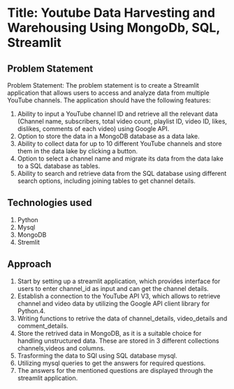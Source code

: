 # Title: Youtube Data Harvesting and Warehousing Using MongoDb, SQL, Streamlit
## Problem Statement
Problem Statement:
The problem statement is to create a Streamlit application that allows users to access
and analyze data from multiple YouTube channels. The application should have the
following features:
1. Ability to input a YouTube channel ID and retrieve all the relevant data
(Channel name, subscribers, total video count, playlist ID, video ID, likes,
dislikes, comments of each video) using Google API.
2. Option to store the data in a MongoDB database as a data lake.
3. Ability to collect data for up to 10 different YouTube channels and store them in
the data lake by clicking a button.
4. Option to select a channel name and migrate its data from the data lake to a
SQL database as tables.
5. Ability to search and retrieve data from the SQL database using different
search options, including joining tables to get channel details.

## Technologies used
1. Python
2. Mysql
3. MongoDB
4. Stremlit

## Approach
1. Start by setting up a streamlit application, which provides interface for users to enter channel_id as input and can get the channel details.
2. Establish a connection to the YouTube API V3, which allows to retrieve channel and video data by utilizing the Google API client library for Python.4.
3. Writing functions to retrive the data of channel_details, video_details and comment_details.
4. Store the retrived data in MongoDB, as it is a suitable choice for handling unstructured data. These are stored in 3 different collections channels,videos and columns.
5. Trasforming the data to SQl using SQL database mysql.
6. Utilizing mysql queries to get the answers for required questions.
7. The answers for the mentioned questions are displayed through the streamlit application.
